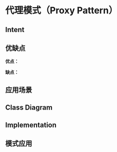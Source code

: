 # 代理模式（Proxy Pattern）

## Intent

## 优缺点

**优点：**

**缺点：**

## 应用场景

## Class Diagram

## Implementation

## 模式应用
